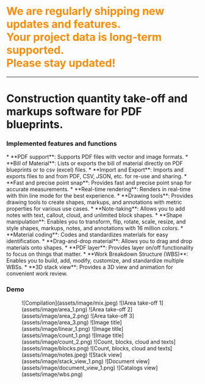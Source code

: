 <h1 style="color: darkorange">We are regularly shipping new updates and features.<br>
Your project data is long-term supported. <br>
Please stay updated!</h1>

<hr>

<h1>Construction quantity take-off and markups software for PDF blueprints.</h1>

<h3>Implemented features and functions</h3>
* **PDF support**: Supports PDF files with vector and image formats.
* **Bill of Material**: Lists or exports the bill of material directly on PDF blueprints or to csv (excel) files.
* **Import and Export**: Imports and exports files to and from PDF, CSV, JSON, etc. for re-use and sharing.
* **Fast and precise point snap**: Provides fast and precise point snap for accurate measurements.
* **Real-time rendering**: Renders in real-time with thin line mode for the best experience.
* **Drawing tools**: Provides drawing tools to create shapes, markups, and annotations with metric properties for various use cases.
* **Note-taking**: Allows you to add notes with text, callout, cloud, and unlimited block shapes.
* **Shape manipulation**: Enables you to transform, flip, rotate, scale, resize, and style shapes, markups, notes, and annotations with 16 million colors.
* **Material coding**: Codes and standardizes materials for easy identification.
* **Drag-and-drop material**: Allows you to drag and drop materials onto shapes.
* **PDF layer**: Provides layer on/off functionality to focus on things that matter.
* **Work Breakdown Structure (WBS)**: Enables you to build, add, modify, customize, and standardize multiple WBSs.
* **3D stack view**: Provides a 3D view and animation for convenient work review.

[//]: # (<h3>On-plan features and functions</h3>)

[//]: # (* **Select snap**: Enables snap while transforming shapes.)

[//]: # (* **Select shapes in PDF**: Creates shapes with pdf selection.)

[//]: # (* **Select text in PDF blueprint**: Selects and copies text from PDF blueprints.)

[//]: # (* **Find text in PDF blueprint**: Enables text search in PDF.)

[//]: # (* **Compare/Review PDF**: Compares two versions of a blueprint.)

[//]: # (* **Auto find and count**: Automatically counts the number of similar blocks.)

[//]: # (* **Pick shapes and convert to symbol**: Picks a shape on a PDF and converts it into a block tool.)

[//]: # (* **Other quantity take-off tools**: Gradually fulfills the need of the industry.)

[//]: # (* **BlueGrid SDK for Python**: Allows conversion and transformation of data.)

[//]: # (* **Cloud and enterprise functions**: Supports quantity management at the enterprise level.)


<h3>Demo</h3>
<figure markdown>
  ![Compilation](assets/image/mix.jpeg)
  ![IArea take-off 1](assets/image/area_1.png)
  ![Area take-off 2](assets/image/area_2.png)
  ![Area take-off 3](assets/image/area_3.png)
  ![Image title](assets/image/linear_1.png)
  ![Image title](assets/image/count_1.png)
  ![Image title](assets/image/count_2.png)
  ![Count, blocks, cloud and texts](assets/image/blocks.png)
 ![Count, blocks, cloud and texts](assets/image/notes.jpeg)
  ![Stack view](assets/image/stack_view_1.png)
  ![Document view](assets/image/document_view_1.png)
  ![Catalogs view](assets/image/wbs.png)
</figure>



